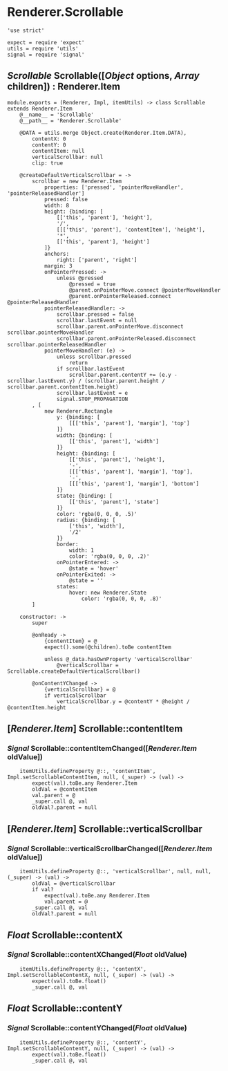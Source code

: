 Renderer.Scrollable
===================

	'use strict'

	expect = require 'expect'
	utils = require 'utils'
	signal = require 'signal'

*Scrollable* Scrollable([*Object* options, *Array* children]) : Renderer.Item
-----------------------------------------------------------------------------

	module.exports = (Renderer, Impl, itemUtils) -> class Scrollable extends Renderer.Item
		@__name__ = 'Scrollable'
		@__path__ = 'Renderer.Scrollable'

		@DATA = utils.merge Object.create(Renderer.Item.DATA),
			contentX: 0
			contentY: 0
			contentItem: null
			verticalScrollbar: null
			clip: true

		@createDefaultVerticalScrollbar = ->
			scrollbar = new Renderer.Item
				properties: ['pressed', 'pointerMoveHandler', 'pointerReleasedHandler']
				pressed: false
				width: 8
				height: {binding: [
					[['this', 'parent'], 'height'],
					'/',
					[[['this', 'parent'], 'contentItem'], 'height'],
					'*',
					[['this', 'parent'], 'height']
				]}
				anchors:
					right: ['parent', 'right']
				margin: 3
				onPointerPressed: ->
					unless @pressed
						@pressed = true
						@parent.onPointerMove.connect @pointerMoveHandler
						@parent.onPointerReleased.connect @pointerReleasedHandler
				pointerReleasedHandler: ->
					scrollbar.pressed = false
					scrollbar.lastEvent = null
					scrollbar.parent.onPointerMove.disconnect scrollbar.pointerMoveHandler
					scrollbar.parent.onPointerReleased.disconnect scrollbar.pointerReleasedHandler
				pointerMoveHandler: (e) ->
					unless scrollbar.pressed
						return
					if scrollbar.lastEvent
						scrollbar.parent.contentY += (e.y - scrollbar.lastEvent.y) / (scrollbar.parent.height / scrollbar.parent.contentItem.height)
					scrollbar.lastEvent = e
					signal.STOP_PROPAGATION
			, [
				new Renderer.Rectangle
					y: {binding: [
						[[['this', 'parent'], 'margin'], 'top']
					]}
					width: {binding: [
						[['this', 'parent'], 'width']
					]}
					height: {binding: [
						[['this', 'parent'], 'height'],
						'-',
						[[['this', 'parent'], 'margin'], 'top'],
						'-',
						[[['this', 'parent'], 'margin'], 'bottom']
					]}
					state: {binding: [
						[['this', 'parent'], 'state']
					]}
					color: 'rgba(0, 0, 0, .5)'
					radius: {binding: [
						['this', 'width'],
						'/2'
					]}
					border:
						width: 1
						color: 'rgba(0, 0, 0, .2)'
					onPointerEntered: ->
						@state = 'hover'
					onPointerExited: ->
						@state = ''
					states:
						hover: new Renderer.State
							color: 'rgba(0, 0, 0, .8)'
			]

		constructor: ->
			super

			@onReady ->
				{contentItem} = @
				expect().some(@children).toBe contentItem

				unless @_data.hasOwnProperty 'verticalScrollbar'
					@verticalScrollbar = Scrollable.createDefaultVerticalScrollbar()

			@onContentYChanged ->
				{verticalScrollbar} = @
				if verticalScrollbar
					verticalScrollbar.y = @contentY * @height / @contentItem.height

[*Renderer.Item*] Scrollable::contentItem
-----------------------------------------

### *Signal* Scrollable::contentItemChanged([*Renderer.Item* oldValue])

		itemUtils.defineProperty @::, 'contentItem', Impl.setScrollableContentItem, null, (_super) -> (val) ->
			expect(val).toBe.any Renderer.Item
			oldVal = @contentItem
			val.parent = @
			_super.call @, val
			oldVal?.parent = null

[*Renderer.Item*] Scrollable::verticalScrollbar
-----------------------------------------------

### *Signal* Scrollable::verticalScrollbarChanged([*Renderer.Item* oldValue])

		itemUtils.defineProperty @::, 'verticalScrollbar', null, null, (_super) -> (val) ->
			oldVal = @verticalScrollbar
			if val?
				expect(val).toBe.any Renderer.Item
				val.parent = @
			_super.call @, val
			oldVal?.parent = null

*Float* Scrollable::contentX
----------------------------

### *Signal* Scrollable::contentXChanged(*Float* oldValue)

		itemUtils.defineProperty @::, 'contentX', Impl.setScrollableContentX, null, (_super) -> (val) ->
			expect(val).toBe.float()
			_super.call @, val

*Float* Scrollable::contentY
----------------------------

### *Signal* Scrollable::contentYChanged(*Float* oldValue)

		itemUtils.defineProperty @::, 'contentY', Impl.setScrollableContentY, null, (_super) -> (val) ->
			expect(val).toBe.float()
			_super.call @, val
